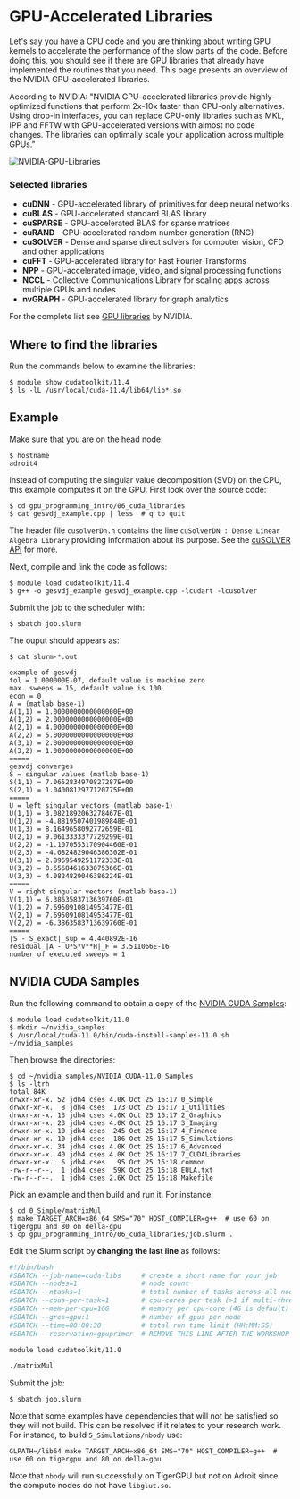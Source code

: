 # GPU-Accelerated Libraries

Let's say you have a CPU code and you are thinking about writing GPU kernels to accelerate the performance of the slow parts of the code. Before doing this, you should see if there are GPU libraries that already have implemented the routines that you need. This page presents an overview of the NVIDIA GPU-accelerated libraries.

According to NVIDIA: "NVIDIA GPU-accelerated libraries provide highly-optimized functions that perform 2x-10x faster than CPU-only alternatives. Using drop-in interfaces, you can replace CPU-only libraries such as MKL, IPP and FFTW with GPU-accelerated versions with almost no code changes. The libraries can optimally scale your application across multiple GPUs."

![NVIDIA-GPU-Libraries](https://developer.nvidia.com/sites/default/files/pictures/2017/acceleration.png)

### Selected libraries

+ **cuDNN** - GPU-accelerated library of primitives for deep neural networks
+ **cuBLAS** - GPU-accelerated standard BLAS library
+ **cuSPARSE** - GPU-accelerated BLAS for sparse matrices
+ **cuRAND** - GPU-accelerated random number generation (RNG)
+ **cuSOLVER** - Dense and sparse direct solvers for computer vision, CFD and other applications
+ **cuFFT** - GPU-accelerated library for Fast Fourier Transforms
+ **NPP** - GPU-accelerated image, video, and signal processing functions
+ **NCCL** - Collective Communications Library for scaling apps across multiple GPUs and nodes
+ **nvGRAPH** - GPU-accelerated library for graph analytics

For the complete list see [GPU libraries](https://developer.nvidia.com/gpu-accelerated-libraries) by NVIDIA.

## Where to find the libraries

Run the commands below to examine the libraries:

```
$ module show cudatoolkit/11.4
$ ls -lL /usr/local/cuda-11.4/lib64/lib*.so
```

## Example

Make sure that you are on the head node:

```
$ hostname
adroit4
```

Instead of computing the singular value decomposition (SVD) on the CPU, this example computes it on the GPU. First look over the source code:

```
$ cd gpu_programming_intro/06_cuda_libraries
$ cat gesvdj_example.cpp | less  # q to quit
```

The header file `cusolverDn.h` contains the line `cuSolverDN : Dense Linear Algebra Library` providing information about its purpose. See the [cuSOLVER API](https://docs.nvidia.com/cuda/cusolver/index.html) for more.


Next, compile and link the code as follows:

```
$ module load cudatoolkit/11.4
$ g++ -o gesvdj_example gesvdj_example.cpp -lcudart -lcusolver
```

Submit the job to the scheduler with:

```
$ sbatch job.slurm
```

The ouput should appears as:

```
$ cat slurm-*.out

example of gesvdj 
tol = 1.000000E-07, default value is machine zero 
max. sweeps = 15, default value is 100
econ = 0 
A = (matlab base-1)
A(1,1) = 1.0000000000000000E+00
A(1,2) = 2.0000000000000000E+00
A(2,1) = 4.0000000000000000E+00
A(2,2) = 5.0000000000000000E+00
A(3,1) = 2.0000000000000000E+00
A(3,2) = 1.0000000000000000E+00
=====
gesvdj converges 
S = singular values (matlab base-1)
S(1,1) = 7.0652834970827287E+00
S(2,1) = 1.0400812977120775E+00
=====
U = left singular vectors (matlab base-1)
U(1,1) = 3.0821892063278467E-01
U(1,2) = -4.8819507401989848E-01
U(1,3) = 8.1649658092772659E-01
U(2,1) = 9.0613333377729299E-01
U(2,2) = -1.1070553170904460E-01
U(2,3) = -4.0824829046386302E-01
U(3,1) = 2.8969549251172333E-01
U(3,2) = 8.6568461633075366E-01
U(3,3) = 4.0824829046386224E-01
=====
V = right singular vectors (matlab base-1)
V(1,1) = 6.3863583713639760E-01
V(1,2) = 7.6950910814953477E-01
V(2,1) = 7.6950910814953477E-01
V(2,2) = -6.3863583713639760E-01
=====
|S - S_exact|_sup = 4.440892E-16 
residual |A - U*S*V**H|_F = 3.511066E-16 
number of executed sweeps = 1
```

## NVIDIA CUDA Samples

Run the following command to obtain a copy of the [NVIDIA CUDA Samples](https://docs.nvidia.com/cuda/cuda-samples/index.html):

```
$ module load cudatoolkit/11.0
$ mkdir ~/nvidia_samples
$ /usr/local/cuda-11.0/bin/cuda-install-samples-11.0.sh ~/nvidia_samples
```

Then browse the directories:

```
$ cd ~/nvidia_samples/NVIDIA_CUDA-11.0_Samples
$ ls -ltrh
total 84K
drwxr-xr-x. 52 jdh4 cses 4.0K Oct 25 16:17 0_Simple
drwxr-xr-x.  8 jdh4 cses  173 Oct 25 16:17 1_Utilities
drwxr-xr-x. 13 jdh4 cses 4.0K Oct 25 16:17 2_Graphics
drwxr-xr-x. 23 jdh4 cses 4.0K Oct 25 16:17 3_Imaging
drwxr-xr-x. 10 jdh4 cses  245 Oct 25 16:17 4_Finance
drwxr-xr-x. 10 jdh4 cses  186 Oct 25 16:17 5_Simulations
drwxr-xr-x. 34 jdh4 cses 4.0K Oct 25 16:17 6_Advanced
drwxr-xr-x. 40 jdh4 cses 4.0K Oct 25 16:17 7_CUDALibraries
drwxr-xr-x.  6 jdh4 cses   95 Oct 25 16:18 common
-rw-r--r--.  1 jdh4 cses  59K Oct 25 16:18 EULA.txt
-rw-r--r--.  1 jdh4 cses 2.6K Oct 25 16:18 Makefile
```

Pick an example and then build and run it. For instance:

```
$ cd 0_Simple/matrixMul
$ make TARGET_ARCH=x86_64 SMS="70" HOST_COMPILER=g++  # use 60 on tigergpu and 80 on della-gpu
$ cp gpu_programming_intro/06_cuda_libraries/job.slurm .
```

Edit the Slurm script by **changing the last line** as follows:

```bash
#!/bin/bash
#SBATCH --job-name=cuda-libs     # create a short name for your job
#SBATCH --nodes=1                # node count
#SBATCH --ntasks=1               # total number of tasks across all nodes
#SBATCH --cpus-per-task=1        # cpu-cores per task (>1 if multi-threaded tasks)
#SBATCH --mem-per-cpu=16G        # memory per cpu-core (4G is default)
#SBATCH --gres=gpu:1             # number of gpus per node
#SBATCH --time=00:00:30          # total run time limit (HH:MM:SS)
#SBATCH --reservation=gpuprimer  # REMOVE THIS LINE AFTER THE WORKSHOP

module load cudatoolkit/11.0

./matrixMul
```

Submit the job:

```
$ sbatch job.slurm
```

Note that some examples have dependencies that will not be satisfied so they will not build. This can be resolved if it relates to your research work. For instance, to build `5_Simulations/nbody` use:

```
GLPATH=/lib64 make TARGET_ARCH=x86_64 SMS="70" HOST_COMPILER=g++  # use 60 on tigergpu and 80 on della-gpu
```

Note that `nbody` will run successfully on TigerGPU but not on Adroit since the compute nodes do not have `libglut.so`.
